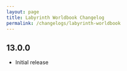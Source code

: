 ```yaml
---
layout: page
title: Labyrinth Worldbook Changelog
permalink: /changelogs/labyrinth-worldbook
---
```


## 13.0.0
- Initial release
